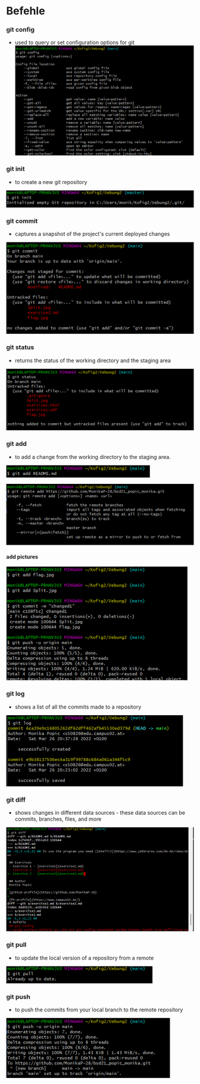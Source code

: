 # Befehle
### git config
-  used to query or set configuration options for git
![config](resources/images/config.png)
### git init
- to create a new git repository

![init](resources/images/Init.png)
### git commit
- captures a snapshot of the project's current deployed changes

![commit](resources/images/commit.png)
### git status
- returns the status of the working directory and the staging area

![status](resources/images/status.png)
### git add
- to add a change from the working directory to the staging area.

![add](resources/images/add.png)

![add2](resources/images/add2.png)

#### add pictures
![add3](resources/images/add3.png)
### git log
-  shows a list of all the commits made to a repository

![log](resources/images/log.png)
### git diff
-  shows changes in different data sources - these data sources can be commits, branches, files, and more

![diff](resources/images/diff.png)
### git pull
- to update the local version of a repository from a remote

![pull](resources/images/pull.png)
### git push
- to push the commits from your local branch to the remote repository

![push](resources/images/push.png)